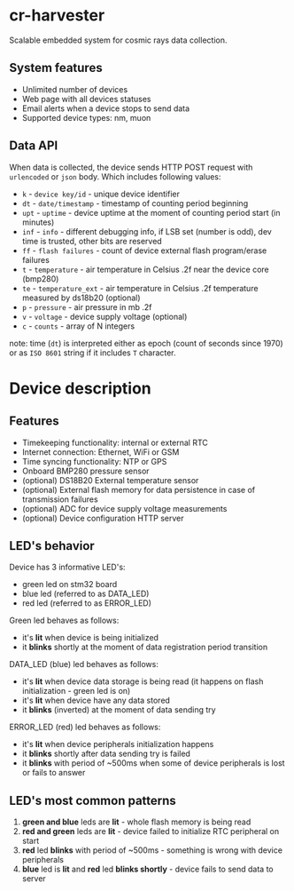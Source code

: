 # cr-harvester
Scalable embedded system for cosmic rays data collection.

## System features

+ Unlimited number of devices
+ Web page with all devices statuses
+ Email alerts when a device stops to send data
+ Supported device types: nm, muon

## Data API

When data is collected, the device sends HTTP POST request with `urlencoded` or `json` body. Which includes following values:
+ `k` - `device key/id` - unique device identifier
+ `dt` - `date/timestamp` - timestamp of counting period beginning
+ `upt` - `uptime` - device uptime at the moment of counting period start (in minutes)
+ `inf` - `info` - different debugging info, if LSB set (number is odd), dev time is trusted, other bits are reserved
+ `ff` - `flash failures` - count of device external flash program/erase failures
+ `t` - `temperature` - air temperature in Celsius .2f near the device core (bmp280)
+ `te` - `temperature_ext` - air temperature in Celsius .2f temperature measured by ds18b20 (optional)
+ `p` - `pressure` - air pressure in mb .2f
+ `v` - `voltage` - device supply voltage (optional)
+ `c` - `counts` - array of N integers

note: time (`dt`) is interpreted either as epoch (count of seconds since 1970) or as `ISO 8601` string if it includes `T` character.

# Device description

## Features

+ Timekeeping functionality: internal or external RTC
+ Internet connection: Ethernet, WiFi or GSM
+ Time syncing functionality: NTP or GPS
+ Onboard BMP280 pressure sensor
+ (optional) DS18B20 External temperature sensor
+ (optional) External flash memory for data persistence in case of transmission failures
+ (optional) ADC for device supply voltage measurements
+ (optional) Device configuration HTTP server

## LED's behavior

Device has 3 informative LED's:
- green led on stm32 board
- blue led (referred to as DATA_LED)
- red led (referred to as ERROR_LED)

Green led behaves as follows:
- it's **lit** when device is being initialized
- it **blinks** shortly at the moment of data registration period transition

DATA_LED (blue) led behaves as follows:
- it's **lit** when device data storage is being read (it happens on flash initialization - green led is on)
- it's **lit** when device have any data stored
- it **blinks** (inverted) at the moment of data sending try

ERROR_LED (red)  led behaves as follows:
- it's **lit** when device peripherals initialization happens
- it **blinks** shortly after data sending try is failed
- it **blinks** with period of ~500ms when some of device peripherals is lost or fails to answer

## LED's most common patterns
1. **green and blue** leds are **lit** - whole flash memory is being read
2. **red and green** leds are **lit** - device failed to initialize RTC peripheral on start
3. **red** led **blinks** with period of ~500ms - something is wrong with device peripherals
4. **blue** led is **lit** and **red** led **blinks shortly** -
device fails to send data to server
